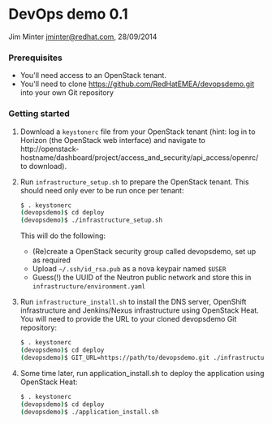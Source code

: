 # DevOps demo 0.1

Jim Minter <jminter@redhat.com>, 28/09/2014

### Prerequisites

* You'll need access to an OpenStack tenant.
* You'll need to clone https://github.com/RedHatEMEA/devopsdemo.git into your own Git repository 

### Getting started

1. Download a `keystonerc` file from your OpenStack tenant (hint: log in to Horizon (the OpenStack web interface) and navigate to http://openstack-hostname/dashboard/project/access_and_security/api_access/openrc/ to download).

1. Run `infrastructure_setup.sh` to prepare the OpenStack tenant.  This should need only ever to be run once per tenant:

   ```bash
   $ . keystonerc
   (devopsdemo)$ cd deploy
   (devopsdemo)$ ./infrastructure_setup.sh
   ```

   This will do the following:

   * (Re)create a OpenStack security group called devopsdemo, set up as required
   * Upload `~/.ssh/id_rsa.pub` as a nova keypair named `$USER`
   * Guess(!) the UUID of the Neutron public network and store this in `infrastructure/environment.yaml`

1. Run `infrastructure_install.sh` to install the DNS server, OpenShift infrastructure and Jenkins/Nexus infrastructure using OpenStack Heat.  You will need to provide the URL to your cloned devopsdemo Git repository:

   ```bash
   $ . keystonerc
   (devopsdemo)$ cd deploy
   (devopsdemo)$ GIT_URL=https://path/to/devopsdemo.git ./infrastructure_install.sh
   ```

1. Some time later, run application_install.sh to deploy the application using OpenStack Heat:

   ```bash
   $ . keystonerc
   (devopsdemo)$ cd deploy
   (devopsdemo)$ ./application_install.sh
   ```
